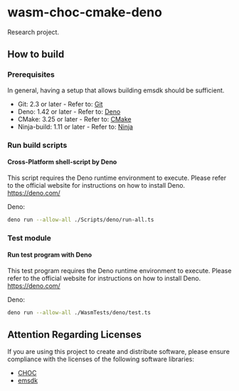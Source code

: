 # wasm-choc-cmake-deno

Research project.

## How to build

### Prerequisites

In general, having a setup that allows building emsdk should be sufficient.

+ Git: 2.3 or later - Refer to: [Git](https://git-scm.com/)
+ Deno: 1.42 or later - Refer to: [Deno](https://deno.com/)
+ CMake: 3.25 or later - Refer to: [CMake](https://cmake.org/)
+ Ninja-build: 1.11 or later - Refer to: [Ninja](https://ninja-build.org/)

### Run build scripts

#### Cross-Platform shell-script by Deno

This script requires the Deno runtime environment to execute.
Please refer to the official website for instructions on how to install Deno.
https://deno.com/

Deno:
```sh
deno run --allow-all ./Scripts/deno/run-all.ts
```

### Test module

#### Run test program with Deno

This test program requires the Deno runtime environment to execute.
Please refer to the official website for instructions on how to install Deno.
https://deno.com/

Deno:
```sh
deno run --allow-all ./WasmTests/deno/test.ts
```

## Attention Regarding Licenses

If you are using this project to create and distribute software, please ensure compliance with the licenses of the following software libraries:

+ [CHOC](https://github.com/Tracktion/choc)  
+ [emsdk](https://github.com/emscripten-core/emsdk)
